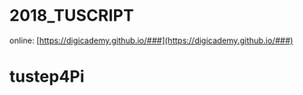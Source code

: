 # 2018_TUSCRIPT

online: [https://digicademy.github.io/###](https://digicademy.github.io/###)
# tustep4Pi
